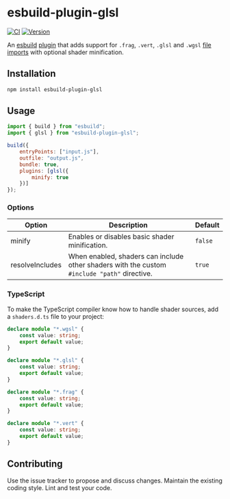 # esbuild-plugin-glsl

[![CI](https://badgen.net/github/checks/vanruesc/esbuild-plugin-glsl/main)](https://github.com/vanruesc/esbuild-plugin-glsl/actions)
[![Version](https://badgen.net/npm/v/esbuild-plugin-glsl?color=green)](https://www.npmjs.com/package/esbuild-plugin-glsl)

An [esbuild](https://esbuild.github.io/) [plugin](https://esbuild.github.io/plugins/) that adds support for `.frag`, `.vert`, `.glsl` and `.wgsl` [file imports](https://esbuild.github.io/content-types/#text) with optional shader minification.

## Installation

```sh
npm install esbuild-plugin-glsl
```

## Usage

```js
import { build } from "esbuild";
import { glsl } from "esbuild-plugin-glsl";

build({
	entryPoints: ["input.js"],
	outfile: "output.js",
	bundle: true,
	plugins: [glsl({
		minify: true
	})]
});
```

### Options

| Option | Description | Default |
|--------|-------------|---------|
| minify | Enables or disables basic shader minification. | `false` |
| resolveIncludes | When enabled, shaders can include other shaders with the custom `#include "path"` directive. | `true`  |

### TypeScript

To make the TypeScript compiler know how to handle shader sources, add a `shaders.d.ts` file to your project:

```ts
declare module "*.wgsl" {
	const value: string;
	export default value;
}

declare module "*.glsl" {
	const value: string;
	export default value;
}

declare module "*.frag" {
	const value: string;
	export default value;
}

declare module "*.vert" {
	const value: string;
	export default value;
}
```

## Contributing

Use the issue tracker to propose and discuss changes. Maintain the existing coding style. Lint and test your code.
